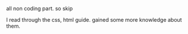 all non coding part. so skip

I read through the css, html guide. gained some more knowledge about them.
